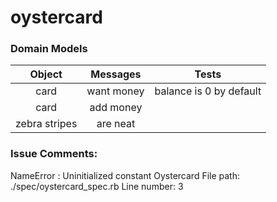 # oystercard

### Domain Models

| Object           | Messages      | Tests                   |
|:----------------:|:-------------:|:-----------------------:|
| card             | want money    | balance is 0 by default |
| card             | add money     |  
| zebra stripes    | are neat      |  


### Issue Comments:

NameError : Uninitialized constant Oystercard
File path: ./spec/oystercard_spec.rb
Line number: 3
